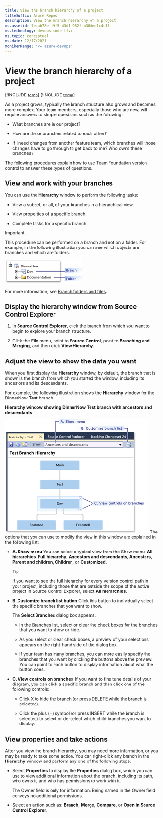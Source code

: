 ```yaml
---
title: View the branch hierarchy of a project
titleSuffix: Azure Repos
description: View the branch hierarchy of a project
ms.assetid: 7ecab78e-f9f5-43d1-982f-b300ee1c4c16
ms.technology: devops-code-tfvc
ms.topic: conceptual
ms.date: 12/17/2021
monikerRange: '<= azure-devops'
---
```



# View the branch hierarchy of a project

[!INCLUDE [temp](../includes/version-tfs-2013-cloud.md)]
[!INCLUDE [temp](../includes/version-vs-2013-vs-2019.md)]

As a project grows, typically the branch structure also grows and becomes more complex. Your team members, especially those who are new, will require answers to simple questions such as the following:

-   What branches are in our project?

-   How are these branches related to each other?

-   If I need changes from another feature team, which branches will those changes have to go through to get back to me? Who owns these branches?

The following procedures explain how to use Team Foundation version control to answer these types of questions.

## View and work with your branches

You can use the **Hierarchy** window to perform the following tasks:

-   View a subset, or all, of your branches in a hierarchical view.

-   View properties of a specific branch.

-   Complete tasks for a specific branch.

> [!IMPORTANT]
> This procedure can be performed on a branch and not on a folder. For example, in the following illustration you can see which objects are branches and which are folders.
>
> ![A branch and a folder](media/view-branch-hierarchy-team-project/IC268252.png)
>
> For more information, see [Branch folders and files](branch-folders-files.md).

## Display the hierarchy window from Source Control Explorer

1.  In **Source Control Explorer**, click the branch from which you want to begin to explore your branch structure.

2.  Click the **File** menu, point to **Source Control**, point to **Branching and Merging**, and then click **View Hierarchy**.

## Adjust the view to show the data you want

When you first display the **Hierarchy** window, by default, the branch that is shown is the branch from which you started the window, including its ancestors and its descendants.

For example, the following illustration shows the **Hierarchy** window for the DinnerNow **Test** branch.

**Hierarchy window showing DinnerNow Test branch with ancestors and descendants**

![Hierarchy window](media/view-branch-hierarchy-team-project/IC363705.png)
The options that you can use to modify the view in this window are explained in the following list:

- **A. Show menu** You can select a typical view from the Show menu: **All hierarchies**, **Full hierarchy**, **Ancestors and descendants**, **Ancestors**, **Parent and children**, **Children**, or **Customized**.

  > [!TIP]
  > If you want to see the full hierarchy for every version control path in your project, including those that are outside the scope of the active project in Source Control Explorer, select **All hierarchies**.

- **B. Customize branch list button** Click this button to individually select the specific branches that you want to show.

  The **Select Branches** dialog box appears.

  -   In the Branches list, select or clear the check boxes for the branches that you want to show or hide.

  -   As you select or clear check boxes, a preview of your selections appears on the right-hand side of the dialog box.

  -   If your team has many branches, you can more easily specify the branches that you want by clicking the buttons above the preview. You can point to each button to display information about what the button does.

- **C. View controls on branches**-If you want to fine tune details of your diagram, you can click a specific branch and then click one of the following controls:

  -   Click X to hide the branch (or press DELETE while the branch is selected).

  -   Click the plus (+) symbol (or press INSERT while the branch is selected) to select or de-select which child branches you want to display.

## View properties and take actions

After you view the branch hierarchy, you may need more information, or you may be ready to take some action. You can right-click any branch in the **Hierarchy** window and perform any one of the following steps:

-   Select **Properties** to display the **Properties** dialog box, which you can use to view additional information about the branch, including its path, who owns it, and who has permissions to work with it.

    The Owner field is only for information. Being named in the Owner field conveys no additional permissions.

-   Select an action such as: **Branch**, **Merge**, **Compare**, or **Open in Source Control Explorer**.
